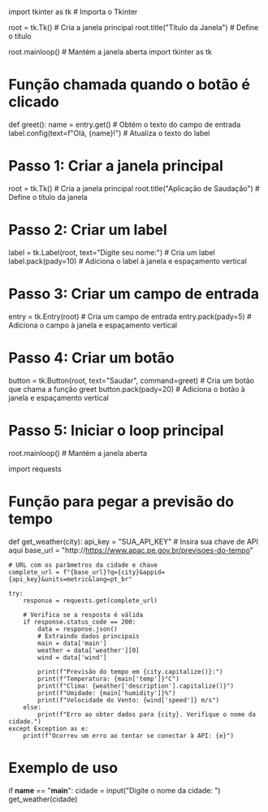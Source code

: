 import tkinter as tk  # Importa o Tkinter

root = tk.Tk()  # Cria a janela principal
root.title("Título da Janela")  # Define o título

root.mainloop()  # Mantém a janela aberta
import tkinter as tk

# Função chamada quando o botão é clicado
def greet():
    name = entry.get()  # Obtém o texto do campo de entrada
    label.config(text=f"Olá, {name}!")  # Atualiza o texto do label

# Passo 1: Criar a janela principal
root = tk.Tk()  # Cria a janela principal
root.title("Aplicação de Saudação")  # Define o título da janela

# Passo 2: Criar um label
label = tk.Label(root, text="Digite seu nome:")  # Cria um label
label.pack(pady=10)  # Adiciona o label à janela e espaçamento vertical

# Passo 3: Criar um campo de entrada
entry = tk.Entry(root)  # Cria um campo de entrada
entry.pack(pady=5)  # Adiciona o campo à janela e espaçamento vertical

# Passo 4: Criar um botão
button = tk.Button(root, text="Saudar", command=greet)  # Cria um botão que chama a função greet
button.pack(pady=20)  # Adiciona o botão à janela e espaçamento vertical

# Passo 5: Iniciar o loop principal
root.mainloop()  # Mantém a janela aberta

import requests

# Função para pegar a previsão do tempo
def get_weather(city):
    api_key = "SUA_API_KEY"  # Insira sua chave de API aqui
    base_url = "http://https://www.apac.pe.gov.br/previsoes-do-tempo"
    
    # URL com os parâmetros da cidade e chave
    complete_url = f"{base_url}?q={city}&appid={api_key}&units=metric&lang=pt_br"
    
    try:
        response = requests.get(complete_url)

        # Verifica se a resposta é válida
        if response.status_code == 200:
            data = response.json()
            # Extraindo dados principais
            main = data['main']
            weather = data['weather'][0]
            wind = data['wind']

            print(f"Previsão do tempo em {city.capitalize()}:")
            print(f"Temperatura: {main['temp']}°C")
            print(f"Clima: {weather['description'].capitalize()}")
            print(f"Umidade: {main['humidity']}%")
            print(f"Velocidade do Vento: {wind['speed']} m/s")
        else:
            print(f"Erro ao obter dados para {city}. Verifique o nome da cidade.")
    except Exception as e:
        print(f"Ocorreu um erro ao tentar se conectar à API: {e}")

# Exemplo de uso
if __name__ == "__main__":
    cidade = input("Digite o nome da cidade: ")
    get_weather(cidade)
